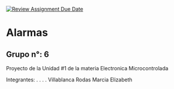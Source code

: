 [![Review Assignment Due Date](https://classroom.github.com/assets/deadline-readme-button-24ddc0f5d75046c5622901739e7c5dd533143b0c8e959d652212380cedb1ea36.svg)](https://classroom.github.com/a/sN4by2UL)
# Alarmas
## Grupo n°: 6

Proyecto de la Unidad #1 de la materia Electronica Microcontrolada

Integrantes:
.
.
.
. Villablanca Rodas Marcia Elizabeth

